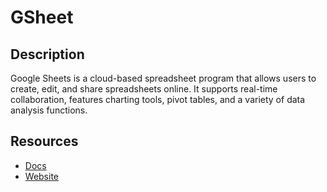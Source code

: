 # GSheet

## Description
Google Sheets is a cloud-based spreadsheet program that allows users to create, edit, and share spreadsheets online. It supports real-time collaboration, features charting tools, pivot tables, and a variety of data analysis functions.

## Resources
* [Docs](https://developers.google.com/sheets/api/reference/rest)
* [Website](gsheets.com)